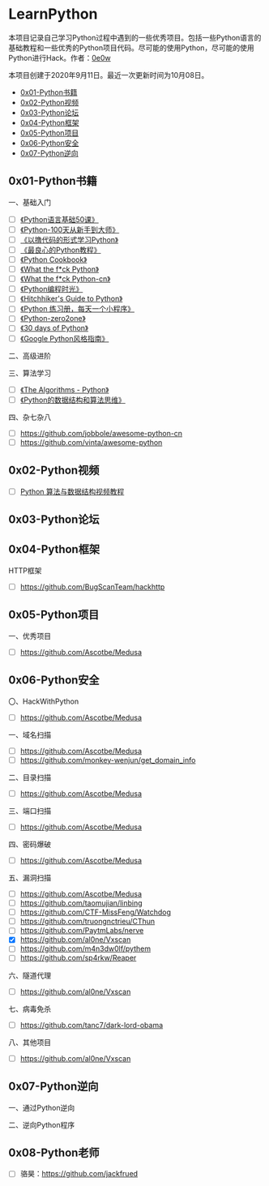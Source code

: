 # LearnPython

本项目记录自己学习Python过程中遇到的一些优秀项目。包括一些Python语言的基础教程和一些优秀的Python项目代码。尽可能的使用Python，尽可能的使用Python进行Hack。作者：[0e0w](https://github.com/0e0w/LearnPython)

本项目创建于2020年9月11日。最近一次更新时间为10月08日。

- [0x01-Python书籍](https://github.com/0e0w/LearnPython#0x01-python%E4%B9%A6%E7%B1%8D)
- [0x02-Python视频](https://github.com/0e0w/LearnPython#0x02-python%E8%A7%86%E9%A2%91)
- [0x03-Python论坛](https://github.com/0e0w/LearnPython#0x03-python%E8%AE%BA%E5%9D%9B)
- [0x04-Python框架](https://github.com/0e0w/LearnPython#0x04-python%E6%A1%86%E6%9E%B6)
- [0x05-Python项目](https://github.com/0e0w/LearnPython#0x05-python%E9%A1%B9%E7%9B%AE)
- [0x06-Python安全](https://github.com/0e0w/LearnPython#0x06-python%E5%AE%89%E5%85%A8)
- [0x07-Python逆向](https://github.com/0e0w/LearnPython#0x07-python%E9%80%86%E5%90%91)

## 0x01-Python书籍

一、基础入门

- [ ] [《Python语言基础50课》](https://github.com/jackfrued/Python-Core-50-Courses)
- [ ] [《Python-100天从新手到大师》](https://github.com/jackfrued/Python-100-Days)
- [ ] [《以撸代码的形式学习Python》](https://github.com/xianhu/LearnPython)
- [ ] [《最良心的Python教程》](https://github.com/TwoWater/Python)
- [ ] [《Python Cookbook》](https://github.com/yidao620c/python3-cookbook)
- [ ] [《What the f*ck Python》](https://github.com/satwikkansal/wtfpython)
- [ ] [《What the f*ck Python-cn》](https://github.com/leisurelicht/wtfpython-cn)
- [ ] [《Python编程时光》](https://github.com/iswbm/PythonCodingTime)
- [ ] [《Hitchhiker's Guide to Python》](https://github.com/realpython/python-guide)
- [ ] [《Python 练习册，每天一个小程序》](https://github.com/Yixiaohan/show-me-the-code)
- [ ] [《Python-zero2one》](https://github.com/eastmountyxz/Python-zero2one)
- [ ] [《30 days of Python》](https://github.com/Asabeneh/30-Days-Of-Python)
- [ ] [《Google Python风格指南》](https://zh-google-styleguide.readthedocs.io/en/latest/google-python-styleguide/)

二、高级进阶

三、算法学习

- [ ] [《The Algorithms - Python》](https://github.com/TheAlgorithms/Python)
- [ ] [《Python的数据结构和算法思维》](https://github.com/careermonk/data-structures-and-algorithmic-thinking-with-python)

四、杂七杂八

- [ ] https://github.com/jobbole/awesome-python-cn
- [ ] https://github.com/vinta/awesome-python

## 0x02-Python视频

- [ ] [Python 算法与数据结构视频教程](https://github.com/PegasusWang/python_data_structures_and_algorithms)

## 0x03-Python论坛

## 0x04-Python框架

HTTP框架

- [ ] https://github.com/BugScanTeam/hackhttp

## 0x05-Python项目

一、优秀项目

- [ ] https://github.com/Ascotbe/Medusa

## 0x06-Python安全

〇、HackWithPython

- [ ] https://github.com/Ascotbe/Medusa

一、域名扫描

- [ ] https://github.com/Ascotbe/Medusa
- [ ] https://github.com/monkey-wenjun/get_domain_info

二、目录扫描

- [ ] https://github.com/Ascotbe/Medusa

三、端口扫描

- [ ] https://github.com/Ascotbe/Medusa

四、密码爆破

- [ ] https://github.com/Ascotbe/Medusa

五、漏洞扫描

- [ ] https://github.com/Ascotbe/Medusa
- [ ] https://github.com/taomujian/linbing
- [ ] https://github.com/CTF-MissFeng/Watchdog
- [ ] https://github.com/truongnctrieu/CThun
- [ ] https://github.com/PaytmLabs/nerve
- [x] https://github.com/al0ne/Vxscan
- [ ] https://github.com/m4n3dw0lf/pythem
- [ ] https://github.com/sp4rkw/Reaper

六、隧道代理

- [ ] https://github.com/al0ne/Vxscan

七、病毒免杀

- [ ] https://github.com/tanc7/dark-lord-obama

八、其他项目

- [ ] https://github.com/al0ne/Vxscan

## 0x07-Python逆向

一、通过Python逆向

二、逆向Python程序

## 0x08-Python老师

- [ ] 骆昊：https://github.com/jackfrued
